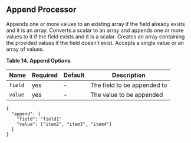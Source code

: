 ## Append Processor

Appends one or more values to an existing array if the field already exists and it is an array. Converts a scalar to an array and appends one or more values to it if the field exists and it is a scalar. Creates an array containing the provided values if the field doesn’t exist. Accepts a single value or an array of values.

 **Table 14. Append Options**

Name |  Required |  Default |  Description  
---|---|---|---    
`field`| yes| -| The field to be appended to    
`value`| yes| -| The value to be appended  
  
  

    
    
    {
      "append": {
        "field": "field1"
        "value": ["item2", "item3", "item4"]
      }
    }
